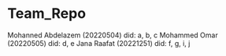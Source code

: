 # Team_Repo

Mohanned Abdelazem (20220504) did: a, b, c
Mohammed Omar (20220505) did: d, e
Jana Raafat (20221251) did: f, g, i, j

